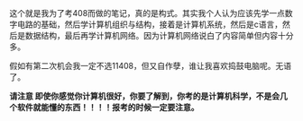 这个就是我为了考408而做的笔记，真的是构式。其实我个人认为应该先学一点数字电路的基础，然后学计算机组织与结构，接着是计算机系统，然后是c语言，然后是数据结构，最后再学计算机网络。因为计算机网络说白了内容简单但内容十分多。

假如有第二次机会我一定不选11408，但又自作孽，谁让我喜欢捣鼓电脑呢。无语了。

**请注意 即使你感觉你计算机很好，你要了解到，你考的是计算机科学，不是会几个软件就能懂的东西！！！！报考的时候一定要注意。**